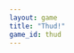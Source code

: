 ```yaml
---
layout: game
title: "Thud!"
game_id: thud
---
```


<!-- This file is data-driven from _data/games/carcassonne.yml -->